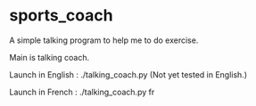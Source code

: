 # sports_coach


A simple talking program to help me to do exercise.

Main is talking coach.

Launch in English :
  ./talking_coach.py (Not yet tested in English.)

Launch in French :
  ./talking_coach.py fr
